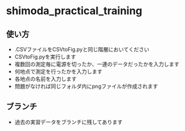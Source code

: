 # shimoda_practical_training
## 使い方
- .CSVファイルをCSVtoFig.pyと同じ階層においてください
- CSVtoFig.pyを実行します
- 複数回の測定毎に電源を切ったか、一連のデータだったかを入力します
- 何地点で測定を行ったかを入力します
- 各地点の名前を入力します
- 問題がなければ同じフォルダ内にpngファイルが作成されます

## ブランチ
- 過去の実習データをブランチに残してあります
